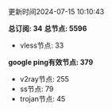 更新时间2024-07-15 10:10:43

**总订阅: 34**
**总节点: 5596**
- vless节点: 33

**google ping有效节点: 379**
- v2ray节点: 255
- ss节点: 79
- trojan节点: 45
